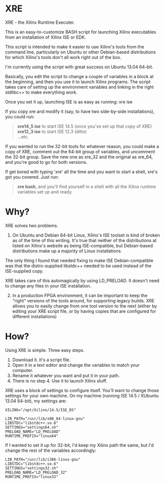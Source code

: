 XRE
===

XRE - the Xilinx Runtime Executer.

This is an easy-to-customize BASH script for launching Xilinx executables
from an installation of Xilinx ISE or EDK.

This script is intended to make it easier to use Xilinx's tools from the
command line, particularly on Ubuntu or other Debian-based distributions
for which Xilinx's tools don't all work right out of the box.

I'm currently using the script with great success on Ubuntu 13.04 64-bit.

Basically, you edit the script to change a couple of variables in a 
block at the beginning, and then you use it to launch Xilinx programs. 
The script takes care of setting up the environment variables and linking
in the right stdlibc++ to make everything work.

Once you set it up, launching ISE is as easy as running:
xre ise

If you copy xre and modify it (say, to have two side-by-side installations),
you could run:

> **xre14\_5 ise** to start ISE 14.5 (once you've set up that copy of XRE)  
> **xre12\_3 ise** to start ISE 12.3 (ditto)  
    ...etc.  

If you wanted to run the 32-bit tools for whatever reason, you could
make a copy of XRE, comment out the 64-bit group of variables,
and uncomment the 32-bit group. Save the new one as xre_32 and the
original as xre_64, and you're good to go for both versions.

If get bored with typing 'xre' all the time and you want to start
a shell, xre's got you covered. Just run:

> **xre bash**, and you'll find yourself in a shell with all the Xilinx
runtime variables set up and ready.  

Why?
===

XRE solves two problems.

1) On Ubuntu and Debian 64-bit Linux, Xilinx's ISE toolset is kind of
broken as of the time of this writing. It's true that neither of the
distributions at listed on Xilinx's website as being ISE-compatible,
but Debian-based distributions make up a majority of Linux installations.

The only thing I found that needed fixing to make ISE Debian-compatible
was that the distro-supplied libstdc++ needed to be used instead of the
ISE-supplied copy.

XRE takes care of this automagically by using LD\_PRELOAD. It doesn't
need to change any files in your ISE installation.

2) In a production FPGA environment, it can be important to keep the "right"
versions of the tools around, for supporting legacy builds. XRE allows you
to easily change from one tool version to the next (either by editing your
XRE script file, or by having copies that are configured for different
installations)

How?
===

Using XRE is simple. Three easy steps.

1. Download it. It's a script file.
2. Open it in a text editor and change the variables to match your computer.
3. Rename it whatever you want and put it in your path.
4. There is no step 4. Use it to launch Xilinx stuff.


XRE uses a block of settings to configure itself. You'll want to change
those settings for your own machine. On my machine (running ISE 14.5 / 
XUbuntu 13.04 64-bit), my settings are:

    XILINX="/opt/Xilinx/14.5/ISE_DS"
       
    LIB_PATH="/usr/lib/x86_64-linux-gnu"
    LIBSTDC="libstdc++.so.6"
    SETTINGS="settings64.sh"
    PRELOAD_NAME="LD_PRELOAD"
    RUNTIME_PREFIX="linux64"

If I wanted to set it up for 32-bit, I'd keep my Xilinx path the same,
but I'd change the rest of the variables accordingly:

    LIB_PATH="/usr/lib/i386-linux-gnu"
    LIBSTDC="libstdc++.so.6"
    SETTINGS="settings32.sh"
    PRELOAD_NAME="LD_PRELOAD_32"
    RUNTIME_PREFIX="linux32"






